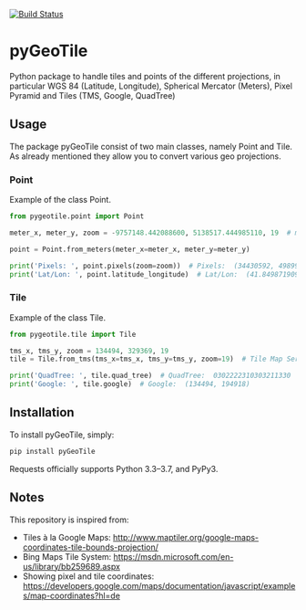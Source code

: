 [![Build Status](https://travis-ci.org/geometalab/pyGeoTile.svg?branch=master)](https://travis-ci.org/geometalab/pyGeoTile)
# pyGeoTile
Python package to handle tiles and points of the different projections, in particular WGS 84 (Latitude, Longitude), Spherical Mercator (Meters), Pixel Pyramid and Tiles (TMS, Google, QuadTree)

## Usage
The package pyGeoTile consist of two main classes, namely Point and Tile.
As already mentioned they allow you to convert various geo projections.

### Point
Example of the class Point.
```python
from pygeotile.point import Point

meter_x, meter_y, zoom = -9757148.442088600, 5138517.444985110, 19  # meters in Spherical Mercator EPSG:900913

point = Point.from_meters(meter_x=meter_x, meter_y=meter_y)

print('Pixels: ', point.pixels(zoom=zoom))  # Pixels:  (34430592, 49899136)
print('Lat/Lon: ', point.latitude_longitude)  # Lat/Lon:  (41.84987190947754, -87.64995574951166)
```

### Tile
Example of the class Tile.
```python
from pygeotile.tile import Tile

tms_x, tms_y, zoom = 134494, 329369, 19
tile = Tile.from_tms(tms_x=tms_x, tms_y=tms_y, zoom=19)  # Tile Map Service (TMS) X Y and zoom

print('QuadTree: ', tile.quad_tree)  # QuadTree:  0302222310303211330
print('Google: ', tile.google)  # Google:  (134494, 194918)
```

## Installation
To install pyGeoTile, simply:
```bash
pip install pyGeoTile

```
Requests officially supports Python 3.3–3.7, and PyPy3.

## Notes
This repository is inspired from:
 - Tiles à la Google Maps: http://www.maptiler.org/google-maps-coordinates-tile-bounds-projection/
 - Bing Maps Tile System: https://msdn.microsoft.com/en-us/library/bb259689.aspx
 - Showing pixel and tile coordinates: https://developers.google.com/maps/documentation/javascript/examples/map-coordinates?hl=de